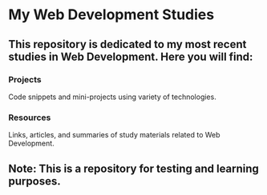 # My Web Development Studies

## This repository is dedicated to my most recent studies in Web Development. Here you will find:

### Projects
Code snippets and mini-projects using variety of technologies.

### Resources
Links, articles, and summaries of study materials related to Web Development.

## Note: This is a repository for testing and learning purposes.
